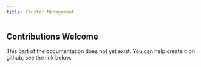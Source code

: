 ```yaml
---
title: Cluster Management
---
```


## Contributions Welcome

This part of the documentation does not yet exist. You can help create it on github, see the link below.
